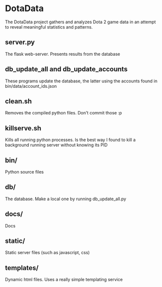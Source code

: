 DotaData
================

The DotaData project gathers and analyzes Dota 2 game data in an attempt
to reveal meaningful statistics and patterns.

## server.py

The flask web-server. Presents results from the database

## db_update_all and db_update_accounts

These programs update the database, the latter using the accounts found in
bin/data/account_ids.json

## clean.sh

Removes the compiled python files. Don't commit those :p

## killserve.sh

Kills all running python processes. Is the best way I found to kill a
background running server without knowing its PID

## bin/

Python source files

## db/

The database. Make a local one by running db_update_all.py

## docs/

Docs

## static/

Static server files (such as javascript, css)

## templates/

Dynamic html files. Uses a really simple templating service
